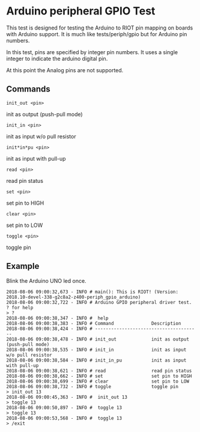# Arduino peripheral GPIO Test

This test is designed for testing the Arduino to RIOT pin mapping
on boards with Arduino support.  It is much like tests/periph/gpio
but for Arduino pin numbers.

In this test, pins are specified by integer pin numbers.
It uses a single integer to indicate the arduino digital pin.

At this point the Analog pins are not supported.

## Commands

`init_out <pin>`

   init as output (push-pull mode)

`init_in <pin>`

   init as input w/o pull resistor

`init*in*pu <pin>`

   init as input with pull-up

`read <pin>`

   read pin status

`set <pin>`

   set pin to HIGH

`clear <pin>`

   set pin to LOW

`toggle <pin>`

   toggle pin

## Example

Blink the Arduino UNO led once.

```
2018-08-06 09:00:32,673 - INFO # main(): This is RIOT! (Version: 2018.10-devel-338-g2c8a2-z400-periph_gpio_arduino)
2018-08-06 09:00:32,722 - INFO # Arduino GPIO peripheral driver test. ? for help
> ?
2018-08-06 09:00:38,347 - INFO #  help
2018-08-06 09:00:38,383 - INFO # Command              Description
2018-08-06 09:00:38,424 - INFO # ---------------------------------------
2018-08-06 09:00:38,478 - INFO # init_out             init as output (push-pull mode)
2018-08-06 09:00:38,535 - INFO # init_in              init as input w/o pull resistor
2018-08-06 09:00:38,584 - INFO # init_in_pu           init as input with pull-up
2018-08-06 09:00:38,621 - INFO # read                 read pin status
2018-08-06 09:00:38,662 - INFO # set                  set pin to HIGH
2018-08-06 09:00:38,699 - INFO # clear                set pin to LOW
2018-08-06 09:00:38,732 - INFO # toggle               toggle pin
> init_out 13
2018-08-06 09:00:45,363 - INFO #  init_out 13
> toggle 13
2018-08-06 09:00:50,897 - INFO #  toggle 13
> toggle 13
2018-08-06 09:00:53,568 - INFO #  toggle 13
> /exit
```

